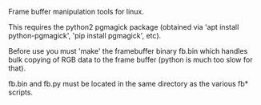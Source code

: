 Frame buffer manipulation tools for linux.

This requires the python2 pgmagick package (obtained via 'apt install
python-pgmagick', 'pip install pgmagick', etc).

Before use you must 'make' the framebuffer binary fb.bin which handles bulk
copying of RGB data to the frame buffer (python is much too slow for that).

fb.bin and fb.py must be located in the same directory as the various fb*
scripts.
